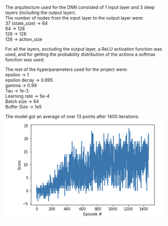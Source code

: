 The arquitecture used for the DNN consisted of 1 input layer and  3 deep layers (including the output layer).  
The number of nodes from the input layer to the output layer were:  
  37 (state_size) -> 64</br> 
  64 -> 128</br>
  128 -> 128</br>
  128 -> action_size</br>
  
For all the layers, excluding the output layer, a ReLU activaiton function was used, and for getting the probability distribution of the actions a softmax function was used. 

The rest of the hyperparameters used for the project were:  
  epsilon -> 1</br>
  epsilon decay -> 0.995</br>
  gamma -> 0.99</br>
  Tau -> 1e-3</br>
  Learning rate -> 5e-4</br>
  Batch size -> 64</br>
  Buffer Size -> 1e5</br>

The model got an average of over 13 points after 1400 iterations:
![GitHub Logo](/resources/learningGraph.png)
